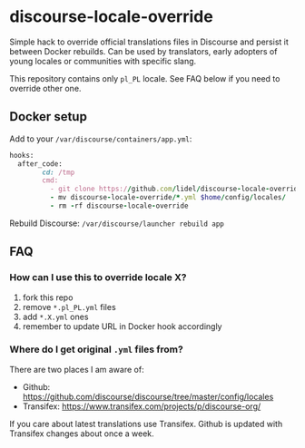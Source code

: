 # discourse-locale-override

Simple hack to override official translations files in Discourse and persist it between Docker rebuilds.
Can be used by translators, early adopters of young locales or communities with specific slang.

This repository contains only `pl_PL` locale. See FAQ below if you need to override other one.

## Docker setup

Add to your `/var/discourse/containers/app.yml`:

```ruby
hooks:
  after_code:
        cd: /tmp
        cmd:
          - git clone https://github.com/lidel/discourse-locale-override.git
          - mv discourse-locale-override/*.yml $home/config/locales/
          - rm -rf discourse-locale-override
```

Rebuild Discourse: `/var/discourse/launcher rebuild app`

## FAQ

### How can I use this to override locale X?

1. fork this repo
2. remove `*.pl_PL.yml` files
3. add `*.X.yml` ones
4. remember to update URL in Docker hook accordingly

### Where do I get original `.yml` files from?

There are two places I am aware of: 
- Github: https://github.com/discourse/discourse/tree/master/config/locales
- Transifex: https://www.transifex.com/projects/p/discourse-org/ 

If you care about latest translations use Transifex. 
Github is updated with Transifex changes about once a week. 

